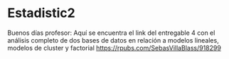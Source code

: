 # Estadistic2
Buenos días profesor:
Aquí se encuentra el link del entregable 4 con el análisis completo de dos bases de datos en relación a modelos lineales, modelos de cluster y factorial
https://rpubs.com/SebasVillaBlass/918299
